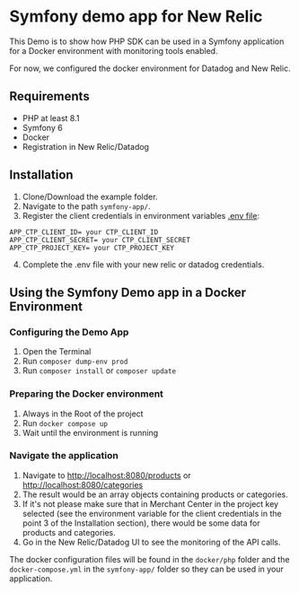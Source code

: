 # Symfony demo app for New Relic

This Demo is to show how PHP SDK can be used in a Symfony application for a Docker environment with monitoring tools enabled.

For now, we configured the docker environment for Datadog and New Relic.

## Requirements

- PHP at least 8.1
- Symfony 6 
- Docker
- Registration in New Relic/Datadog

## Installation

1. Clone/Download the example folder.
2. Navigate to the path `symfony-app/`.
3. Register the client credentials in environment variables [.env file](https://github.com/commercetools/commercetools-sdk-php-v2/blob/622c664ef69b93d96f11ac2ed26d24446d45dd0c/examples/symfony-app/.env):
```
APP_CTP_CLIENT_ID= your CTP_CLIENT_ID
APP_CTP_CLIENT_SECRET= your CTP_CLIENT_SECRET
APP_CTP_PROJECT_KEY= your CTP_PROJECT_KEY
```
4. Complete the .env file with your new relic or datadog credentials.

## Using the Symfony Demo app in a Docker Environment

### Configuring the Demo App

1. Open the Terminal
2. Run `composer dump-env prod`
3. Run `composer install` or `composer update`

### Preparing the Docker environment

1. Always in the Root of the project 
2. Run `docker compose up`
3. Wait until the environment is running

### Navigate the application

1. Navigate to [http://localhost:8080/products](http://localhost:8080/products) or [http://localhost:8080/categories](http://localhost:8080/categories)
2. The result would be an array objects containing products or categories.
3. If it's not please make sure that in Merchant Center in the project key selected (see the environment variable for the client credentials in the point 3 of the Installation section), there would be some data for products and categories.
4. Go in the New Relic/Datadog UI to see the monitoring of the API calls.

The docker configuration files will be found in the `docker/php` folder and the `docker-compose.yml` in the `symfony-app/` folder so they can be used in your application.
